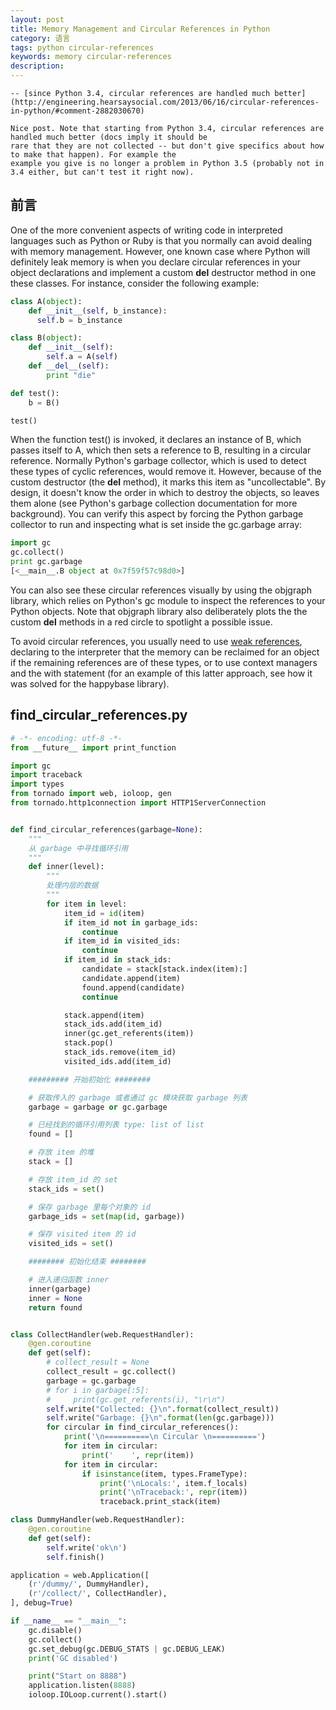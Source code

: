 ```yaml
---
layout: post
title: Memory Management and Circular References in Python
category: 语言
tags: python circular-references
keywords: memory circular-references
description:
---
```


    -- [since Python 3.4, circular references are handled much better](http://engineering.hearsaysocial.com/2013/06/16/circular-references-in-python/#comment-2882030670)

    Nice post. Note that starting from Python 3.4, circular references are handled much better (docs imply it should be
    rare that they are not collected -- but don't give specifics about how to make that happen). For example the
    example you give is no longer a problem in Python 3.5 (probably not in 3.4 either, but can't test it right now).


## 前言

One of the more convenient aspects of writing code in interpreted languages such as Python or Ruby is that you normally can avoid dealing with memory management. However, one known case where Python will definitely leak memory is when you declare circular references in your object declarations and implement a custom __del__ destructor method in one these classes. For instance, consider the following example:

```python
class A(object):
    def __init__(self, b_instance):
      self.b = b_instance

class B(object):
    def __init__(self):
        self.a = A(self)
    def __del__(self):
        print "die"

def test():
    b = B()

test()
```

When the function test() is invoked, it declares an instance of B, which passes itself to A, which then sets a reference to B, resulting in a circular reference. Normally Python's garbage collector, which is used to detect these types of cyclic references, would remove it. However, because of the custom destructor (the __del__ method), it marks this item as "uncollectable". By design, it doesn't know the order in which to destroy the objects, so leaves them alone (see Python's garbage collection documentation for more background). You can verify this aspect by forcing the Python garbage collector to run and inspecting what is set inside the gc.garbage array:

```python
import gc
gc.collect()
print gc.garbage
[<__main__.B object at 0x7f59f57c98d0>]
```

You can also see these circular references visually by using the objgraph library, which relies on Python's gc module to inspect the references to your Python objects. Note that objgraph library also deliberately plots the the custom __del__ methods in a red circle to spotlight a possible issue.

To avoid circular references, you usually need to use [weak references](http://docs.python.org/2/library/weakref.html), declaring to the interpreter that the memory can be reclaimed for an object if the remaining references are of these types, or to use context managers and the with statement (for an example of this latter approach, see how it was solved for the happybase library).


## find_circular_references.py

```python
# -*- encoding: utf-8 -*-
from __future__ import print_function

import gc
import traceback
import types
from tornado import web, ioloop, gen
from tornado.http1connection import HTTP1ServerConnection


def find_circular_references(garbage=None):
    """
    从 garbage 中寻找循环引用
    """
    def inner(level):
        """
        处理内层的数据
        """
        for item in level:
            item_id = id(item)
            if item_id not in garbage_ids:
                continue
            if item_id in visited_ids:
                continue
            if item_id in stack_ids:
                candidate = stack[stack.index(item):]
                candidate.append(item)
                found.append(candidate)
                continue

            stack.append(item)
            stack_ids.add(item_id)
            inner(gc.get_referents(item))
            stack.pop()
            stack_ids.remove(item_id)
            visited_ids.add(item_id)

    ######### 开始初始化 ########

    # 获取传入的 garbage 或者通过 gc 模块获取 garbage 列表
    garbage = garbage or gc.garbage

    # 已经找到的循环引用列表 type: list of list
    found = []

    # 存放 item 的堆
    stack = []

    # 存放 item_id 的 set
    stack_ids = set()

    # 保存 garbage 里每个对象的 id
    garbage_ids = set(map(id, garbage))

    # 保存 visited item 的 id
    visited_ids = set()

    ######## 初始化结束 ########

    # 进入递归函数 inner
    inner(garbage)
    inner = None
    return found


class CollectHandler(web.RequestHandler):
    @gen.coroutine
    def get(self):
        # collect_result = None
        collect_result = gc.collect()
        garbage = gc.garbage
        # for i in garbage[:5]:
        #     print(gc.get_referents(i), "\r\n")
        self.write("Collected: {}\n".format(collect_result))
        self.write("Garbage: {}\n".format(len(gc.garbage)))
        for circular in find_circular_references():
            print('\n==========\n Circular \n==========')
            for item in circular:
                print('    ', repr(item))
            for item in circular:
                if isinstance(item, types.FrameType):
                    print('\nLocals:', item.f_locals)
                    print('\nTraceback:', repr(item))
                    traceback.print_stack(item)

class DummyHandler(web.RequestHandler):
    @gen.coroutine
    def get(self):
        self.write('ok\n')
        self.finish()

application = web.Application([
    (r'/dummy/', DummyHandler),
    (r'/collect/', CollectHandler),
], debug=True)

if __name__ == "__main__":
    gc.disable()
    gc.collect()
    gc.set_debug(gc.DEBUG_STATS | gc.DEBUG_LEAK)
    print('GC disabled')

    print("Start on 8888")
    application.listen(8888)
    ioloop.IOLoop.current().start()
```